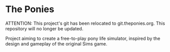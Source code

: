 # The Ponies
ATTENTION: This project's git has been relocated to git.theponies.org. This repository will no longer be updated.

Project aiming to create a free-to-play pony life simulator, inspired by the design and gameplay of the original Sims game.

